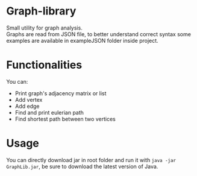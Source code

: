 # Graph-library
Small utility for graph analysis.  
Graphs are read from JSON file, to better understand correct syntax some examples are available in exampleJSON folder inside project.   

# Functionalities
You can:
- Print graph's adjacency matrix or list
- Add vertex
- Add edge
- Find and print eulerian path
- Find shortest path between two vertices

# Usage
You can directly download jar in root folder and run it with `java -jar GraphLib.jar`, be sure to download the latest version of Java.

